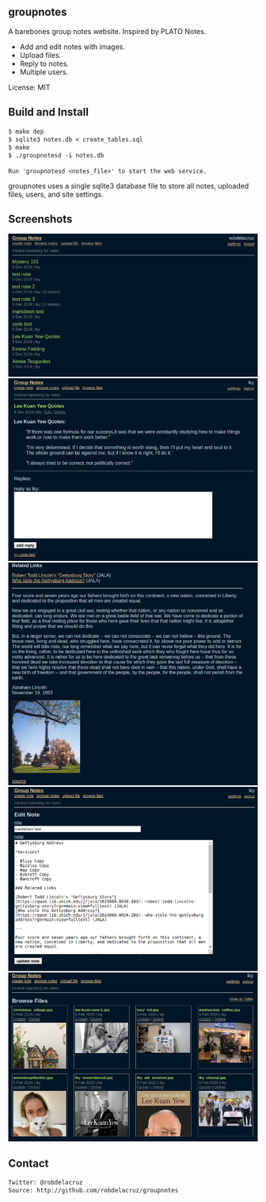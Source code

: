 ## groupnotes

A barebones group notes website. Inspired by PLATO Notes.

- Add and edit notes with images.
- Upload files.
- Reply to notes.
- Multiple users.

License:
  MIT

## Build and Install

    $ make dep
    $ sqlite3 notes.db < create_tables.sql
    $ make
    $ ./groupnotesd -i notes.db

    Run 'groupnotesd <notes_file>' to start the web service.

groupnotes uses a single sqlite3 database file to store all notes, uploaded files, users, and site settings.

## Screenshots

![notes list](screenshots/note_list.png)
![note text](screenshots/note_text.png)
![note with image](screenshots/note_with_image.png)
![note editor](screenshots/note_edit.png)
![files gallery](screenshots/files_gridview.png)

## Contact
    Twitter: @robdelacruz
    Source: http://github.com/robdelacruz/groupnotes

